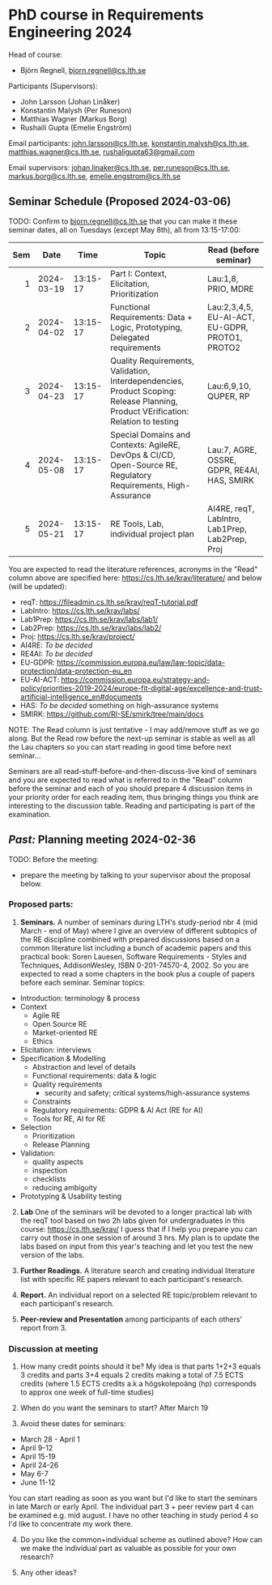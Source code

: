 # PhD course in Requirements Engineering 2024

Head of course:
* Björn Regnell, bjorn.regnell@cs.lth.se

Participants (Supervisors):
* John Larsson (Johan Linåker)
* Konstantin Malysh (Per Runeson)
* Matthias Wagner (Markus Borg)
* Rushaili Gupta (Emelie Engström)

Email participants: john.larsson@cs.lth.se, konstantin.malysh@cs.lth.se, matthias.wagner@cs.lth.se, rushaligupta63@gmail.com

Email supervisors: johan.linaker@cs.lth.se, per.runeson@cs.lth.se, markus.borg@cs.lth.se, emelie.engstrom@cs.lth.se

## Seminar Schedule (Proposed 2024-03-06)

TODO: Confirm to bjorn.regnell@cs.lth.se that you can make it these seminar dates, all on Tuesdays (except May 8th), all from 13:15-17:00:

|Sem|Date|Time|Topic|Read (before seminar)|
|--:|--|--|--|--|
|1|2024-03-19|13:15-17|Part I: Context, Elicitation, Prioritization| Lau:1,8, PRIO, MDRE|
|2|2024-04-02|13:15-17|Functional Requirements: Data + Logic, Prototyping, Delegated requirements| Lau:2,3,4,5, EU-AI-ACT, EU-GDPR, PROTO1, PROTO2 |
|3|2024-04-23|13:15-17|Quality Requirements, Validation, Interdependencies, Product Scoping: Release Planning, Product VErification: Relation to testing| Lau:6,9,10, QUPER, RP |
|4|2024-05-08|13:15-17|Special Domains and Contexts: AgileRE, DevOps & CI/CD, Open-Source RE, Regulatory Requirements, High-Assurance| Lau:7, AGRE, OSSRE, GDPR, RE4AI, HAS, SMIRK|
|5|2024-05-21|13:15-17|RE Tools, Lab, individual project plan| AI4RE, reqT, LabIntro, Lab1Prep, Lab2Prep, Proj|

You are expected to read the literature references, acronyms in the "Read" column above are specified here: https://cs.lth.se/krav/literature/ and below (will be updated):

* reqT: https://fileadmin.cs.lth.se/krav/reqT-tutorial.pdf
* LabIntro: https://cs.lth.se/krav/labs/
* Lab1Prep: https://cs.lth.se/krav/labs/lab1/
* Lab2Prep: https://cs.lth.se/krav/labs/lab2/
* Proj: https://cs.lth.se/krav/project/
* AI4RE: *To be decided*
* RE4AI: *To be decided*
* EU-GDPR: https://commission.europa.eu/law/law-topic/data-protection/data-protection-eu_en
* EU-AI-ACT: https://commission.europa.eu/strategy-and-policy/priorities-2019-2024/europe-fit-digital-age/excellence-and-trust-artificial-intelligence_en#documents
* HAS: *To be decided* something on high-assurance systems
* SMIRK: https://github.com/RI-SE/smirk/tree/main/docs

NOTE: The Read column is just tentative - I may add/remove stuff as we go along. But the Read row before the next-up seminar is stable as well as all the Lau chapters so you can start reading in good time before next seminar... 

Seminars are all read-stuff-before-and-then-discuss-live kind of seminars and you are expected to read what is referred to in the "Read" column before the seminar and each of you should prepare 4 discussion items in your priority order for each reading item, thus bringing things you think are interesting to the discussion table. Reading and participating is part of the examination.

## *Past:* Planning meeting 2024-02-36

TODO: Before the meeting:
* prepare the meeting by talking to your supervisor about the proposal below.

### Proposed parts:

1. **Seminars.** A number of seminars during LTH's study-period nbr 4 (mid March - end of May) where I give an overview of different subtopics of the RE discipline combined with prepared discussions based on a common literature list including a bunch of academic papers and this practical book: Soren Lauesen, Software Requirements - Styles and Techniques, AddisonWesley, ISBN 0-201-74570-4, 2002.  So you are expected to read a some chapters in the book plus a couple of papers before each seminar. Seminar topics:
  * Introduction: terminology & process
  * Context
    * Agile RE
    * Open Source RE
    * Market-oriented RE
    * Ethics
  * Elicitation: interviews
  * Specification & Modelling
    * Abstraction and level of details
    * Functional requirements: data & logic
    * Quality requirements
      * security and safety; critical systems/high-assurance systems
    * Constraints
    * Regulatory requirements: GDPR & AI Act (RE for AI)
    * Tools for RE, AI for RE
  * Selection 
    * Prioritization 
    * Release Planning
  * Validation:
    * quality aspects
    * inspection
    * checklists
    * reducing ambiguity
  * Prototyping & Usability testing

2. **Lab** One of the seminars will be devoted to a longer practical lab with the reqT tool based on two 2h labs given for undergraduates in this course: https://cs.lth.se/krav/  I guess that if I help you prepare you can carry out those in one session of around 3 hrs. My plan is to update the labs based on input from this year's teaching and let you test the new version of the labs.

3. **Further Readings.** A literature search and creating individual literature list with specific RE papers relevant to each participant's research.

4. **Report.** An individual report on a selected RE topic/problem relevant to each participant's research. 

5. **Peer-review and Presentation** among participants of each others' report from 3.

### Discussion at meeting

1. How many credit points should it be? My idea is that parts 1+2+3 equals 3 credits and parts 3+4 equals 2 credits making a total of 7.5 ECTS credits  (where 1.5 ECTS credits a.k.a högskolepoäng (hp) corresponds to approx one week of full-time studies)

2.  When do you want the seminars to start? After March 19
3.  Avoid these dates for seminars:
  - March 28 - April 1 
  - April 9-12  
  - April 15-19  
  - April 24-26
  - May 6-7
  - June 11-12  

You can start reading as soon as you want but I'd like to start the seminars in late March or early April. The individual part 3 + peer review part 4 can be examined e.g. mid august.  I have no other teaching in study period 4 so I'd like to concentrate my work there.

4. Do you like the common+individual scheme as outlined above? How can we make the individual part as valuable as possible for your own research?

5. Any other ideas?

